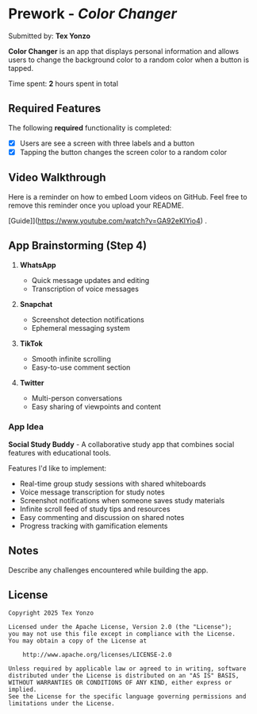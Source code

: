 # Prework - *Color Changer*

Submitted by: **Tex Yonzo**

**Color Changer** is an app that displays personal information and allows users to change the background color to a random color when a button is tapped.

Time spent: **2** hours spent in total

## Required Features

The following **required** functionality is completed:

- [x] Users are see a screen with three labels and a button
- [x] Tapping the button changes the screen color to a random color
 
## Video Walkthrough

Here is a reminder on how to embed Loom videos on GitHub. Feel free to remove this reminder once you upload your README. 

[Guide]](https://www.youtube.com/watch?v=GA92eKlYio4) .

## App Brainstorming (Step 4)

1. **WhatsApp**
   - Quick message updates and editing
   - Transcription of voice messages

2. **Snapchat**
   - Screenshot detection notifications
   - Ephemeral messaging system

3. **TikTok**
   - Smooth infinite scrolling
   - Easy-to-use comment section

4. **Twitter**
   - Multi-person conversations
   - Easy sharing of viewpoints and content

### App Idea

**Social Study Buddy** - A collaborative study app that combines social features with educational tools.

Features I'd like to implement:
- Real-time group study sessions with shared whiteboards
- Voice message transcription for study notes
- Screenshot notifications when someone saves study materials
- Infinite scroll feed of study tips and resources
- Easy commenting and discussion on shared notes
- Progress tracking with gamification elements

## Notes

Describe any challenges encountered while building the app.

## License

    Copyright 2025 Tex Yonzo

    Licensed under the Apache License, Version 2.0 (the "License");
    you may not use this file except in compliance with the License.
    You may obtain a copy of the License at

        http://www.apache.org/licenses/LICENSE-2.0

    Unless required by applicable law or agreed to in writing, software
    distributed under the License is distributed on an "AS IS" BASIS,
    WITHOUT WARRANTIES OR CONDITIONS OF ANY KIND, either express or implied.
    See the License for the specific language governing permissions and
    limitations under the License.
